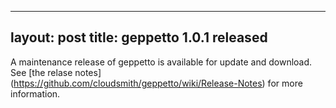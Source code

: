 ---
layout: post
title: geppetto 1.0.1 released
----
A maintenance release of geppetto is available for update and download.
See [the relase notes] (https://github.com/cloudsmith/geppetto/wiki/Release-Notes) for more information.

